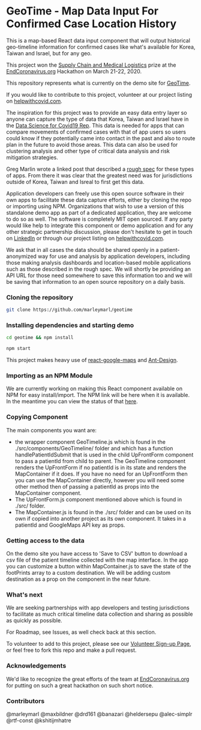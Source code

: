 # GeoTime - Map Data Input For Confirmed Case Location History

This is a map-based React data input component that will output historical geo-timeline information for confirmed cases like what's available for Korea, Taiwan and Israel, but for any geo.

This project won the [Supply Chain and Medical Logistics](https://devpost.com/software/geotime-map-data-input-for-confirmed-case-location-history) prize at the [EndCoronavirus.org](https://www.endcoronavirus.org/) Hackathon on March 21-22, 2020.

This repository represents what is currently on the demo site for [GeoTime](https://geotime.gregmarlin.com).

If you would like to contribute to this project, volunteer at our project listing on [helpwithcovid.com](https://helpwithcovid.com/projects/245-geotime-data-input-of-historical-footprints-of-confirmed-cases-with-lat-lon-timestamp).

The inspiration for this project was to provide an easy data entry layer so anyone can capture the type of data that Korea, Taiwan and Israel have in the [Data Science for Covid19 Rep](https://github.com/jihoo-kim/Data-Science-for-COVID-19/blob/master/dataset/Patient/PatientRoute.csv). This data is needed for apps that can compare movements of confirmed cases with that of app users so users could know if they potentially came into contact in the past and also to route plan in the future to avoid those areas. This data can also be used for clustering analysis and other type of critical data analysis and risk mitigation strategies.

Greg Marlin wrote a linked post that described a [rough spec](https://www.linkedin.com/posts/activity-6646431967925583873-P6hF) for these types of apps. From there it was clear that the greatest need was for jurisdictions outside of Korea, Taiwan and Isreal to first get this data.

Application developers can freely use this open source software in their own apps to facilitate these data capture efforts, either by cloning the repo or importing using NPM. Organizations that wish to use a version of this standalone demo app as part of a dedicated application, they are welcome to do so as well. The software is completely MIT open sourced. If any party would like help to integrate this component or demo application and for any other strategic partnership discussion, please don't hesitate to get in touch on [LinkedIn](https://www.linkedin.com/in/greg-marlin-8a4528a/) or through our project listing on [helpwithcovid.com](https://helpwithcovid.com/projects/245-geotime-data-input-of-historical-footprints-of-confirmed-cases-with-lat-lon-timestamp).

We ask that in all cases the data should be shared openly in a patient-anonymized way for use and analysis by application developers, including those making analysis dashboards and location-based mobile applications such as those described in the rough spec. We will shortly be providing an API URL for those need somewhere to save this information too and we will be saving that information to an open source repository on a daily basis.

### Cloning the repository

```bash
git clone https://github.com/marleymarl/geotime
```

### Installing dependencies and starting demo

```bash
cd geotime && npm install
```

```bash
npm start
```

This project makes heavy use of [react-google-maps](https://www.npmjs.com/package/react-google-maps) and [Ant-Design](https://ant.design/).

### Importing as an NPM Module

We are currently working on making this React component available on NPM for easy install/import. The NPM link will be here when it is available. In the meantime you can view the status of that [here](https://github.com/marleymarl/geotime-npm).

### Copying Component

The main components you want are:

- the wrapper component GeoTimeline.js which is found in the ./src/components/GeoTimeline/ folder and which has a function handlePatientIdSubmit that is used in the child UpFrontForm component to pass a patientId from child to parent. The GeoTimeline component renders the UpFrontForm if no patientId is in its state and renders the MapContainer if it does. If you have no need for an UpFrontForm then you can use the MapContainer directly, however you will need some other method then of passing a patientId as props into the MapContainer component.
- The UpFrontForm.js component mentioned above which is found in ./src/ folder.
- The MapContainer.js is found in the ./src/ folder and can be used on its own if copied into another project as its own component. It takes in a patientId and GoogleMaps API key as props.

### Getting access to the data

On the demo site you have access to 'Save to CSV' button to download a csv file of the patient timeline collected with the map interface. In the app you can customize a button within MapContainer.js to save the state of the footPrints array to a custom destination. We will be adding custom destination as a prop on the component in the near future.

### What's next

We are seeking partnerships with app developers and testing jurisdictions to facilitate as much critical timeline data collection and sharing as possible as quickly as possible.

For Roadmap, see Issues, as well check back at this section.

To volunteer to add to this project, please see our [Volunteer Sign-up Page](https://helpwithcovid.com/projects/245-geotime-data-input-of-historical-footprints-of-confirmed-cases-with-lat-lon-timestamp), or feel free to fork this repo and make a pull request.

### Acknowledgements

We'd like to recognize the great efforts of the team at [EndCoronavirus.org](https://www.endcoronavirus.org/) for putting on such a great hackathon on such short notice.

### Contributors

@marleymarl
@maxbildner
@drd161
@banazari
@heldersepu
@alec-simplr
@rtf-const
@kshitijmhatre
